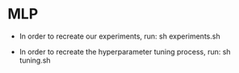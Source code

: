 # MLP

- In order to recreate our experiments, run:
	sh experiments.sh

- In order to recreate the hyperparameter tuning process, run:
	sh tuning.sh